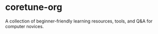 # coretune-org
A collection of beginner-friendly learning resources, tools, and Q&amp;A for computer novices.
